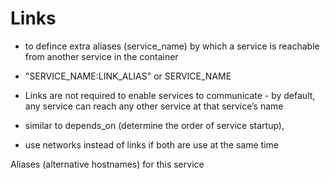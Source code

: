 


# Links
* to defince extra aliases (service_name) by which a service is reachable from another service in the container

* "SERVICE_NAME:LINK_ALIAS" or SERVICE_NAME

* Links are not required to enable services to communicate - by default, any service can reach any other service at that service’s name

* similar to depends_on (determine the order of service startup), 

* use networks instead of links if both are use at the same time


Aliases (alternative hostnames) for this service 